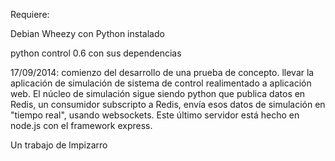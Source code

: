 Requiere:

Debian Wheezy con Python instalado

python control 0.6 con sus dependencias

17/09/2014:  comienzo del desarrollo de una prueba de concepto.
             llevar la aplicación de simulación de sistema de control
	     realimentado a aplicación web.
	     El núcleo de simulación sigue siendo python que publica
	     datos en Redis, un consumidor subscripto a Redis, envía
	     esos datos de simulación en "tiempo real", usando websockets.
	     Este último servidor está hecho en node.js con el framework 
	     express.




Un trabajo de lmpizarro 

